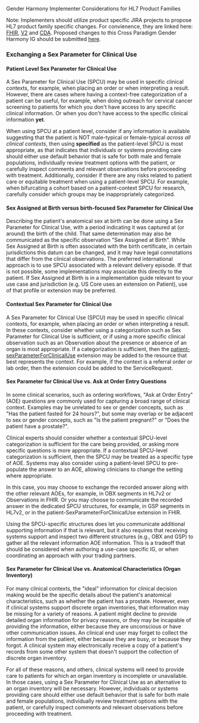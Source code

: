 <!-- Updates based on Jira tickets 
Date             Jira ticket        Updated by                   Comment
2023-07-10       OTHER-2558         Cooper                       Added SPCU considerations
2023-08-27			NONE			Carol Macumber		Added note at top of page instructing implementers to use product specific jira projects to propose changes to FHIR, CDA or V2.
2023-08-27       OTHER-2452         Rob McClure                 Added new section Sex assigned at birth versus birth-focused Sex Parameter for Clinical Use
-->

Gender Harmony Implementer Considerations for HL7 Product Families

Note: Implementers should utilize product specific JIRA projects to propose HL7 product family specific changes. For convienence, they are linked here: [FHIR](http://jira.hl7.org/projects/FHIR), [V2](http://jira.hl7.org/projects/V2) and [CDA](http://jira.hl7.org/projects/CDA). Proposed changes to this Cross Paradigm Gender Harmony IG should be submitted [here](http://jira.hl7.org/projects/OTHER).

### Exchanging a Sex Parameter for Clinical Use
#### Patient Level Sex Parameter for Clinical Use
A Sex Parameter for Clinical Use (SPCU) may be used in specific clinical contexts, for example, when placing an order or when interpreting a result.  However, there are cases where having a context-free categorization of a patient can be useful, for example, when doing outreach for cervical cancer screening to patients for which you don't have access to any specific clinical information.  Or when you don't have access to the specific clinical information **yet**.
    
      
When using SPCU at a patient level, consider if any information is available suggesting that the patient is NOT male-typical or female-typical *across all clinical contexts*, then using **specified** as the patient-level SPCU is most appropriate, as that indicates that individuals or systems providing care should either use default behavior that is safe for both male and female populations, individually review treatment options with the patient, or carefully inspect comments and relevant observations before proceeding with treatment.   Additionally, consider if there are any risks related to patient care or equitable treatment when using a patient-level SPCU.  For example, when bifurcating a cohort based on a patient-context SPCU for research, carefully consider which groups may be inappropriately categorized.

#### Sex Assigned at Birth versus birth-focused Sex Parameter for Clinical Use
Describing the patient's anatomical sex at birth can be done using a Sex Parameter for Clinical Use, with a period indicating it was captured at (or around) the birth of the child.  That same determination may also be communicated as the specific observation "Sex Assigned at Birth". While Sex Assigned at Birth is often associated with the birth certificate, in certain jurisdictions this datum can be changed, and it may have legal connotations that differ from the clinical observations. The preferred international approach is to use SPCU associated with a relevant delivery episode. If that is not possible, some implementations may associate this directly to the patient. If Sex Assigned at Birth is in a implementation guide relevant to your use case and jurisdiction (e.g. US Core uses an extension on Patient), use of that profile or extension may be preferred.

#### Contextual Sex Parameter for Clinical Use
A Sex Parameter for Clinical Use (SPCU) may be used in specific clinical contexts, for example, when placing an order or when interpreting a result.  In these contexts, consider whether using a categorization such as Sex Parameter for Clinical Use is sufficient, or if using a more specific clinical observation such as an Observation about the presence or absence of an organ is most appropriate.  If a categorization is sufficient, then the [patient-sexParameterForClinicalUse](http://hl7.org/fhir/extensions/StructureDefinition-patient-sexParameterForClinicalUse.html) extension may be added to the resource that best represents the context.  For example, if the context is a referral order or lab order, then the extension could be added to the ServiceRequest.
     

#### Sex Parameter for Clinical Use vs. Ask at Order Entry Questions
In some clinical scenarios, such as ordering workflows, "Ask at Order Entry" (AOE) questions are commonly used for capturing a broad range of clinical context.  Examples may be unrelated to sex or gender concepts, such as "Has the patient fasted for 24 hours?", but some may overlap or be adjacent to sex or gender concepts, such as "Is the patient pregnant?" or "Does the patient have a prostate?".  

Clinical experts should consider whether a contextual SPCU-level categorization is sufficient for the care being provided, or asking more specific questions is more appropriate.  If a contextual SPCU-level categorization is sufficient, then the SPCU may be treated as a specific type of AOE. Systems may also consider using a patient-level SPCU to pre-populate the answer to an AOE, allowing clinicians to change the setting where appropriate.
    
In this case, you may choose to exchange the recorded answer along with the other relevant AOEs, for example, in OBX segments in HL7v2 or Observations in FHIR.  Or you may choose to communicate the recorded answer in the dedicated SPCU structures, for example, in GSP segments in HL7v2, or in the patient-SexParameterForClinicalUse extension in FHIR. 

Using the SPCU-specific structures does let you communicate additional supporting information if that is relevant, but it also requires that receiving systems support and inspect two different structures (e.g., OBX and GSP) to gather all the relevant information AOE information.  This is a tradeoff that should be considered when authoring a use-case specific IG, or when coordinating an approach with your trading partners.  
       
#### Sex Parameter for Clinical Use vs. Anatomical Characteristics (Organ Inventory)
For many clinical contexts, the "ideal" information for clinical decision making would be the specific details about the patient's anatomical characteristics, such as whether the patient has a prostate.  However, even if clinical systems support discrete organ inventories, that information may be missing for a variety of reasons.  A patient might decline to provide detailed organ information for privacy reasons, or they may be incapable of providing the information, either because they are unconscious or have other communication issues.  An clinical end user may forget to collect the information from the patient, either because they are busy, or because they forgot.  A clinical system may electronically receive a copy of a patient's records from some other system that doesn't support the collection of discrete organ inventory.

For all of these reasons, and others, clinical systems will need to provide care to patients for which an organ inventory is incomplete or unavailable.  In those cases, using a Sex Parameter for Clinical Use as an alternative to an organ inventory will be necessary.  However, individuals or systems providing care should either use default behavior that is safe for both male and female populations, individually review treatment options with the patient, or carefully inspect comments and relevant observations before proceeding with treatment.
